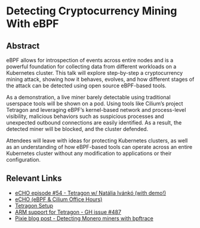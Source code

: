 # Detecting Cryptocurrency Mining With eBPF

## Abstract

eBPF allows for introspection of events across entire nodes and is a powerful foundation for collecting data from different workloads on a Kubernetes cluster. This talk will explore step-by-step a cryptocurrency mining attack, showing how it behaves, evolves, and how different stages of the attack can be detected using open source eBPF-based tools.

As a demonstration, a live miner barely detectable using traditional userspace tools will be shown on a pod. Using tools like Cilium’s project Tetragon and leveraging eBPF’s kernel-based network and process-level visibility, malicious behaviors such as suspicious processes and unexpected outbound connections are easily identified. As a result, the detected miner will be blocked, and the cluster defended.

Attendees will leave with ideas for protecting Kubernetes clusters, as well as an understanding of how eBPF-based tools can operate across an entire Kubernetes cluster without any modification to applications or their configuration.

## Relevant Links

- [eCHO episode #54 - Tetragon w/ Natália Ivánkó (with demo!)](https://youtu.be/vVFg8WkaeeM)
- [eCHO (eBPF & Cilium Office Hours)](https://www.youtube.com/@eBPFCilium)
- [Tetragon Setup](https://github.com/cilium/tetragon)
- [ARM support for Tetragon - GH issue #487](https://github.com/cilium/tetragon/issues/487)
- [Pixie blog post - Detecting Monero miners with bpftrace](https://blog.px.dev/detect-monero-miners/)


